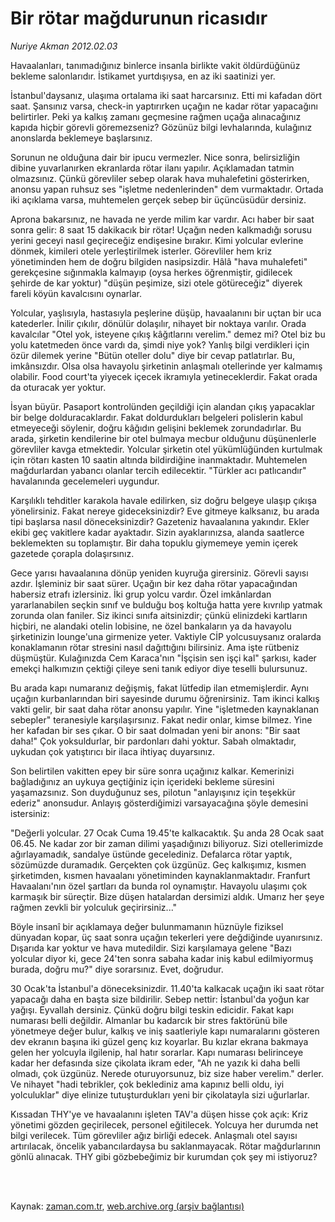 # Bir rötar mağdurunun ricasıdır

*Nuriye Akman 2012.02.03*

<td class="columnist-detail">
<p>Havaalanları, tanımadığınız binlerce insanla birlikte vakit öldürdüğünüz bekleme salonlarıdır. İstikamet yurtdışıysa, en az iki saatinizi yer.</p>
<p>
<div id="haberMetinDiv">
<p> İstanbul'daysanız, ulaşıma ortalama iki saat harcarsınız. Etti mi kafadan dört saat. Şansınız varsa, check-in yaptırırken uçağın ne kadar rötar yapacağını belirtirler. Peki ya kalkış zamanı geçmesine rağmen uçağa alınacağınız kapıda hiçbir görevli göremezseniz? Gözünüz bilgi levhalarında, kulağınız anonslarda beklemeye başlarsınız. 
<p>Sorunun ne olduğuna dair bir ipucu vermezler. Nice sonra, belirsizliğin dibine yuvarlanırken ekranlarda rötar ilanı yapılır. Açıklamadan tatmin olmazsınız. Çünkü görevliler sebep olarak hava muhalefetini gösterirken, anonsu yapan ruhsuz ses "işletme nedenlerinden" dem vurmaktadır. Ortada iki açıklama varsa, muhtemelen gerçek sebep bir üçüncüsüdür dersiniz.
<p>Aprona bakarsınız, ne havada ne yerde milim kar vardır. Acı haber bir saat sonra gelir: 8 saat 15 dakikacık bir rötar! Uçağın neden kalkmadığı sorusu yerini geceyi nasıl geçireceğiz endişesine bırakır. Kimi yolcular evlerine dönmek, kimileri otele yerleştirilmek isterler. Görevliler hem kriz yönetiminden hem de doğru bilgiden nasipsizdir. Hâlâ "hava muhalefeti" gerekçesine sığınmakla kalmayıp (oysa herkes öğrenmiştir, gidilecek şehirde de kar yoktur) "düşün peşimize, sizi otele götüreceğiz" diyerek fareli köyün kavalcısını oynarlar.
<p>Yolcular, yaşlısıyla, hastasıyla peşlerine düşüp, havaalanını bir uçtan bir uca katederler. İnilir çıkılır, dönülür dolaşılır, nihayet bir noktaya varılır. Orada kavalcılar "Otel yok, isteyene çıkış kâğıtlarını verelim." demez mi? Otel biz bu yolu katetmeden önce vardı da, şimdi niye yok? Yanlış bilgi verdikleri için özür dilemek yerine "Bütün oteller dolu" diye bir cevap patlatırlar. Bu, imkânsızdır. Olsa olsa havayolu şirketinin anlaşmalı otellerinde yer kalmamış olabilir. Food court'ta yiyecek içecek ikramıyla yetineceklerdir. Fakat orada da oturacak yer yoktur.
<p>İsyan büyür. Pasaport kontrolünden geçildiği için alandan çıkış yapacaklar bir belge dolduracaklardır. Fakat doldurdukları belgeleri polislerin kabul etmeyeceği söylenir, doğru kâğıdın gelişini beklemek zorundadırlar. Bu arada, şirketin kendilerine bir otel bulmaya mecbur olduğunu düşünenlerle görevliler kavga etmektedir. Yolcular şirketin otel yükümlüğünden kurtulmak için rötarı kasten 10 saatin altında bildirdiğine inanmaktadır. Muhtemelen mağdurlardan yabancı olanlar tercih edilecektir. "Türkler acı patlıcandır" havalanında gecelemeleri uygundur.
<p>Karşılıklı tehditler karakola havale edilirken, siz doğru belgeye ulaşıp çıkışa yönelirsiniz. Fakat nereye gideceksinizdir? Eve gitmeye kalksanız, bu arada tipi başlarsa nasıl döneceksinizdir? Gazeteniz havaalanına yakındır. Ekler ekibi geç vakitlere kadar ayaktadır. Sizin ayaklarınızsa, alanda saatlerce beklemekten su toplamıştır. Bir daha topuklu giymemeye yemin içerek gazetede çorapla dolaşırsınız. 
<p>Gece yarısı havaalanına dönüp yeniden kuyruğa girersiniz. Görevli sayısı azdır. İşleminiz bir saat sürer. Uçağın bir kez daha rötar yapacağından habersiz etrafı izlersiniz. İki grup yolcu vardır. Özel imkânlardan yararlanabilen seçkin sınıf ve bulduğu boş koltuğa hatta yere kıvrılıp yatmak zorunda olan faniler. Siz ikinci sınıfa aitsinizdir; çünkü elinizdeki kartların hiçbiri, ne alandaki otelin lobisine, ne özel bankaların ya da havayolu şirketinizin lounge'una girmenize yeter. Vaktiyle CİP yolcusuysanız oralarda konaklamanın rötar stresini nasıl dağıttığını bilirsiniz. Ama işte rütbeniz düşmüştür. Kulağınızda Cem Karaca'nın "İşçisin sen işçi kal" şarkısı, kader emekçi halkımızın çektiği çileye seni tanık ediyor diye teselli bulursunuz.
<p>Bu arada kapı numaranız değişmiş, fakat lütfedip ilan etmemişlerdir. Aynı uçağın kurbanlarından biri sayesinde durumu öğrenirsiniz. Tam ikinci kalkış vakti gelir, bir saat daha rötar anonsu yapılır. Yine "işletmeden kaynaklanan sebepler" teranesiyle karşılaşırsınız. Fakat nedir onlar, kimse bilmez. Yine her kafadan bir ses çıkar. O bir saat dolmadan yeni bir anons: "Bir saat daha!" Çok yoksuldurlar, bir pardonları dahi yoktur. Sabah olmaktadır, uykudan çok yatıştırıcı bir ilaca ihtiyaç duyarsınız.
<p>Son belirtilen vakitten epey bir süre sonra uçağınız kalkar. Kemerinizi bağladığınız an uykuya geçtiğiniz için içerideki bekleme süresini yaşamazsınız. Son duyduğunuz ses, pilotun "anlayışınız için teşekkür ederiz" anonsudur. Anlayış gösterdiğimizi varsayacağına şöyle demesini istersiniz:
<p>"Değerli yolcular. 27 Ocak Cuma 19.45'te kalkacaktık. Şu anda 28 Ocak saat 06.45. Ne kadar zor bir zaman dilimi yaşadığınızı biliyoruz. Sizi otellerimizde ağırlayamadık, sandalye üstünde gecelediniz. Defalarca rötar yaptık, sözümüzde duramadık. Gerçekten çok üzgünüz. Geç kalkışımız, kısmen şirketimden, kısmen havaalanı yönetiminden kaynaklanmaktadır. Franfurt Havaalanı'nın özel şartları da bunda rol oynamıştır. Havayolu ulaşımı çok karmaşık bir süreçtir. Bize düşen hatalardan dersimizi aldık. Umarız her şeye rağmen zevkli bir yolculuk geçirirsiniz..."
<p>Böyle insanî bir açıklamaya değer bulunmamanın hüznüyle fiziksel dünyadan kopar, üç saat sonra uçağın tekerleri yere değdiğinde uyanırsınız. Dışarıda kar yoktur ve hava mutedildir. Sizi karşılamaya gelene "Bazı yolcular diyor ki, gece 24'ten sonra sabaha kadar iniş kabul edilmiyormuş burada, doğru mu?" diye sorarsınız. Evet, doğrudur.
<p>30 Ocak'ta İstanbul'a döneceksinizdir. 11.40'ta kalkacak uçağın iki saat rötar yapacağı daha en başta size bildirilir. Sebep nettir: İstanbul'da yoğun kar yağışı. Eyvallah dersiniz. Çünkü doğru bilgi teskin edicidir. Fakat kapı numarası belli değildir. Almanlar bu kadarcık bir stres faktörünü bile yönetmeye değer bulur, kalkış ve iniş saatleriyle kapı numaralarını gösteren dev ekranın başına iki güzel genç kız koyarlar. Bu kızlar ekrana bakmaya gelen her yolcuyla ilgilenip, hal hatır sorarlar. Kapı numarası belirinceye kadar her defasında size çikolata ikram eder, "Ah ne yazık ki daha belli olmadı, çok üzgünüz. Nerede oturuyorsunuz, biz size haber verelim." derler. Ve nihayet "hadi tebrikler, çok beklediniz ama kapınız belli oldu, iyi yolculuklar" diye elinize tutuşturdukları yeni bir çikolatayla sizi uğurlarlar.
<p>Kıssadan THY'ye ve havaalanını işleten TAV'a düşen hisse çok açık: Kriz yönetimi gözden geçirilecek, personel eğitilecek. Yolcuya her durumda net bilgi verilecek. Tüm görevliler ağız birliği edecek. Anlaşmalı otel sayısı artırılacak, öncelik yabancılardaysa bu saklanmayacak. Rötar mağdurlarının gönlü alınacak. THY gibi gözbebeğimiz bir kurumdan çok şey mi istiyoruz? </p></p></p></p></p></p></p></p></p></p></p></p></p></div>
</p>


<p><br>
		 </br></p></td>

Kaynak: [zaman.com.tr](http://zaman.com.tr/yazar.do?yazino=1239102), [web.archive.org (arşiv bağlantısı)](http://web.archive.org/web/20120315053524/http://www.zaman.com.tr:80/yazar.do?yazino=1239102)
